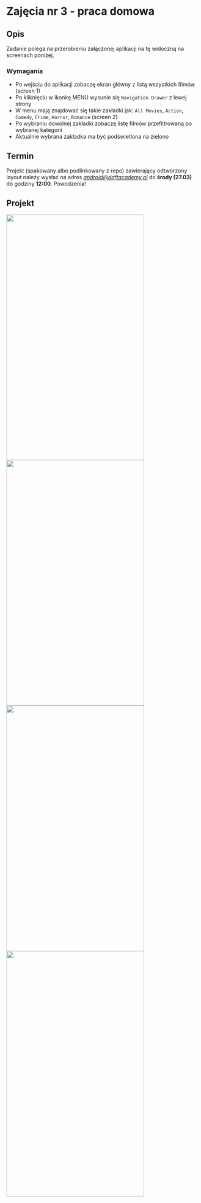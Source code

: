 # Zajęcia nr 3 - praca domowa

## Opis
Zadanie polega na przerobieniu załączonej aplikacji na tę widoczną na screenach poniżej. 

### Wymagania
- Po wejściu do aplikacji zobaczę ekran główny z listą wszystkich filmów (screen 1)
- Po kliknięciu w ikonkę MENU wysunie się `Navigation Drawer` z lewej strony
- W menu mają znajdować się takie zakładki jak: `All Movies`, `Action`, `Comedy`, `Crime`, `Horror`, `Romance` (screen 2)
- Po wybraniu dowolnej zakładki zobaczę listę filmów przefiltrowaną po wybranej kategorii
- Aktualnie wybrana zakładka ma być podświetlona na zielono

## Termin
Projekt (spakowany albo podlinkowany z repo) zawierający odtworzony layout należy wysłać na adres *android@daftacademy.pl* do **środy (27.03)** do godziny **12:00**. Powodzenia!

## Projekt
<img src="https://raw.githubusercontent.com/DaftMobile/androidlevelup_spring2019/master/Homework/ALU3/img/1.png" width="360" height="640">
<img src="https://raw.githubusercontent.com/DaftMobile/androidlevelup_spring2019/master/Homework/ALU3/img/2.png" width="360" height="640">
<img src="https://raw.githubusercontent.com/DaftMobile/androidlevelup_spring2019/master/Homework/ALU3/img/3.png" width="360" height="640">
<img src="https://raw.githubusercontent.com/DaftMobile/androidlevelup_spring2019/master/Homework/ALU3/img/4.png" width="360" height="640">
